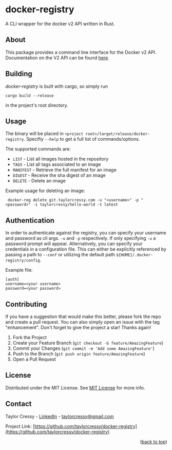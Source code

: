 
docker-registry
===
A CLI wrapper for the docker v2 API written in Rust. 

  

## About
This package provides a command line interface for the Docker v2 API. Documentation on the V2 API can be found [here](https://docs.docker.com/registry/spec/api/).

## Building

<i>docker-registry</i> is built with cargo, so simply run 
```
cargo build --release
```

in the project's root directory. 



<!-- USAGE EXAMPLES -->
## Usage

The binary will be placed in `<project root>/target/release/docker-registry`. Specifiy `--help` to get a full
list of commands/options.

The supported commands are:
- `LIST` - List all images hosted in the repository
- `TAGS` - List all tags associated to an image
- `MANIFEST` - Retrieve the full manifest for an image
- `DIGEST` - Receive the sha digest of an image
- `DELETE` - Delete an image

Example usage for deleting an image:
```
 docker-reg delete git.taylorcressy.com -u "<username>" -p "<password>" -i taylorcressy/hello-world -t latest
```

## Authentication

In order to authenticate against the registry, you can specify your username and password as cli args. `-u` and `-p` respectively. If only specifying `-u` a password prompt will
appear. Alternatively, you can specify your credentials in a configuration file. This can either be explicitly referenced by passing a path to `--conf` or utilizing the default path
`${HOME}/.docker-registry/config`.

Example file:
```
[auth]
username=<your username>
password=<your password>
```


<!-- CONTRIBUTING -->
## Contributing

If you have a suggestion that would make this better, please fork the repo and create a pull request. You can also simply open an issue with the tag "enhancement".
Don't forget to give the project a star! Thanks again!

1. Fork the Project
2. Create your Feature Branch (`git checkout -b feature/AmazingFeature`)
3. Commit your Changes (`git commit -m 'Add some AmazingFeature'`)
4. Push to the Branch (`git push origin feature/AmazingFeature`)
5. Open a Pull Request

<!-- LICENSE -->
## License

Distributed under the MIT License. See [MIT License](https://github.com/othneildrew/taylorcressy/blob/master/LICENSE.txt) for more info.

## Contact

Taylor Cressy - [LinkedIn](https://www.linkedin.com/in/taylorcressy) - taylorcressy@gmail.com

Project Link: [https://github.com/taylorcressy/docker-registry](https://github.com/taylorcressy/docker-registry)

<p align="right">(<a href="#readme-top">back to top</a>)</p>



